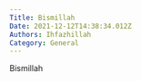 ```yaml
---
Title: Bismillah
Date: 2021-12-12T14:38:34.012Z
Authors: Ihfazhillah
Category: General
---
```

Bismillah